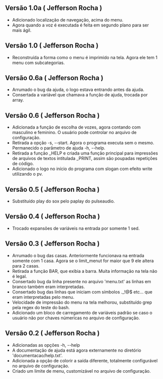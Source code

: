 ## Versão 1.0a ( Jefferson Rocha )
- Adicionado localização de navegação, acima do menu.
- Agora quando a voz é executada é feita em segundo plano para ser mais ágil.

## Versão 1.0 ( Jefferson Rocha )
- Reconstruída a forma como o menu é imprimido na tela. Agora ele tem 1 menu com subcategorias.

## Versão 0.6a ( Jefferson Rocha )
- Arrumado o bug da ajuda, o logo estava entrando antes da ajuda.
- Consertada a variável que chamava a função de ajuda, trocada por array. 

## Versão 0.6 ( Jefferson Rocha )
- Adicionada a função de escolha de vozes, agora contando com masculino e feminino.
  O usuário pode controlar no arquivo de configuração.
- Retirada a opção -s, --start. Agora o programa executa sem o mesmo. Permanecido o parâmetro
  de ajuda -h, --help.
- Retirada a função _HELP e criada uma função principal para impressões de arquivos de textos
  intitulada _PRINT, assim são poupadas repetições de código.
- Adicionado o logo no início do programa com slogan com efeito write utilizando o pv.

## Versão 0.5 ( Jefferson Rocha )
- Substituído play do sox pelo paplay do pulseaudio.

## Versão 0.4 ( Jefferson Rocha )
- Trocado expansões de variáveis na entrada por somente 1 sed.

## Versão 0.3 ( Jefferson Rocha )
- Arrumado o bug das casas. Anteriormente funcionava na entrada somente com 1 casa.
  Agora se o limit_menut for maior que 9 ele altera para 2 casas.
- Retirada a função BAR, que exibia a barra. Muita informação na tela não é legal.
- Consertado bug da linha presente no arquivo 'menu.txt' as linhas em branco também eram
  interpretadas.
- Consertado bug das linhas que iniciam com símbolos ._!@$ etc... que eram interpretadas
  pelo menu.
- Velocidade de impressão do menu na tela melhorou, substituído grep pela regex do teste
  do bash.
- Adicionado um bloco de carregamento de variáveis padrão se caso o usuário não por chaves númericas
  no arquivo de configuração.

## Versão 0.2 ( Jefferson Rocha )
- Adicionadas as opções -h, --help
- A documentação de ajuda está agora externamente no diretório
  'documentacao/help.txt'.
- Adicionada a opção de colorir a saída diferente, totalmente configurável
  no arquivo de configuração.
- Criado um limite de menu, customizável no arquivo de configuração.
